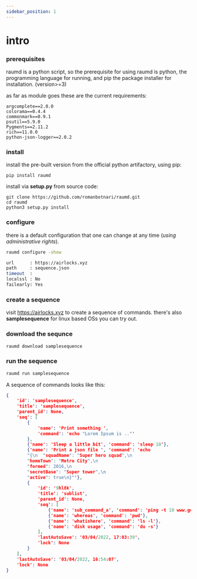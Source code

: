 ```yaml
---
sidebar_position: 1
---
```


# intro

### prerequisites
raumd is a python script, so the prerequisite for using raumd is python, the programming language for running, and pip the package installer for installation. (version>=3) 

as far as module goes these are the current requirements:

```
argcomplete==2.0.0
colorama==0.4.4
commonmark==0.9.1
psutil==5.9.0
Pygments==2.11.2
rich==11.0.0
python-json-logger==2.0.2

```


### install
install the pre-built version from the official python artifactory, using pip:
```
pip install raumd
```

install via **setup.py** from source code: 

```
git clone https://github.com/romanbotnari/raumd.git
cd raumd
python3 setup.py install  
```

### configure
there is a default configuration that one can change at any time (*using administrative rights*).

```sh
raumd configure -show    

url      : https://airlocks.xyz
path     : sequence.json
timeout  : 
localssl : No
failearly: Yes
```

### create a sequence
visit https://airlocks.xyz to create a sequence of commands.
there's also **samplesequence** for linux based OSs you can try out.

### download the sequnce
```sh
raumd download samplesequence             
```

### run the sequence
```sh
raumd run samplesequence
```

A sequence of commands looks like this:
```json
{
    'id': 'samplesequence',
    'title': 'samplesequence',
    'parent_id': None,
    'seq': [
        {
            'name': 'Print something ',
            'command': 'echo "Lorem Ipsum is .."'
        },
        {'name': 'Sleep a little bit', 'command': 'sleep 10'},
        {'name': 'Print a json file ', 'command': 'echo 
        "{\n  "squadName": "Super hero squad",\n  
        "homeTown": "Metro City",\n  
        "formed": 2016,\n  
        "secretBase": "Super tower",\n  
        "active": true\n}"'},
        {
            'id': '9hl8k',
            'title': 'sublist',
            'parent_id': None,
            'seq': [
                {'name': 'sub_command_a', 'command': 'ping -t 10 www.google.com'},
                {'name': 'whereas', 'command': 'pwd'},
                {'name': 'whatishere', 'command': 'ls -l'},
                {'name': 'disk usage', 'command': 'du -s'}
            ],
            'lastAutoSave': '03/04/2022, 17:03:39',
            'lock': None
        }
    ],
    'lastAutoSave': '03/04/2022, 16:54:07',
    'lock': None
}

```

